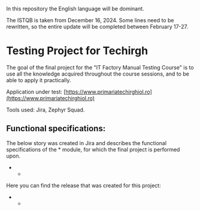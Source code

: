 In this repository the English language will be dominant. 

The ISTQB is taken from December 16, 2024. Some lines need to be rewritten, so the entire update will be completed between February 17-27.

<h1>Testing Project for Techirgh</h1>

The goal of the final project for the "IT Factory Manual Testing Course" is to use all the knowledge acquired throughout the course sessions, and to be able to apply it practically.

Application under test: [https://www.primariatechirghiol.ro](https://www.primariatechirghiol.ro)

Tools used: Jira, Zephyr Squad.

<h2>Functional specifications:</h2>

The below story was created in Jira and describes the functional specifications of the * module, for which the final project is performed upon.

* *

Here you can find the release that was created for this project:

* *
